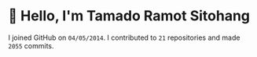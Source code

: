 # :wave: Hello, I'm Tamado Ramot Sitohang

I joined GitHub on `04/05/2014`. I contributed to `21` repositories and made `2055` commits.
